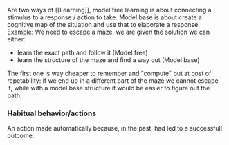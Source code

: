 Are two ways of [[Learning]], model free learning is about connecting a stimulus to a response / action to take. Model base is about create a cognitive map of the situation and use that to elaborate a response. Example:
We need to escape a maze, we are given the solution we can either:
- learn the exact path and follow it (Model free)
- learn the structure of the maze and find a way out (Model base)

The first one is way cheaper to remember and "compute" but at cost of repetability: if we end up in a different part of the maze we cannot escape it, while with a model base structure it would be easier to figure out the path.

### Habitual behavior/actions
An action made automatically because, in the past, had led to a successfull outcome.